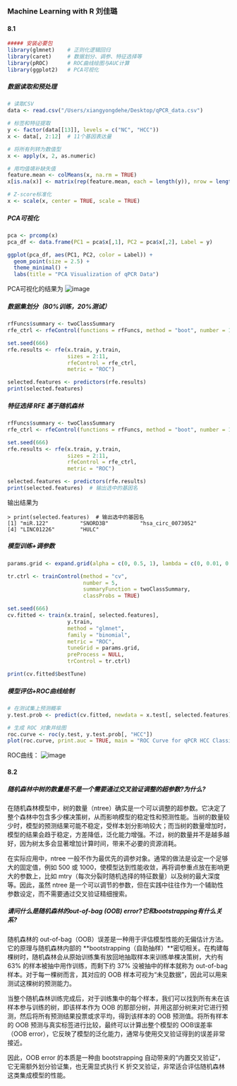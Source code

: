 ### Machine Learning with R 刘佳璐
#### 8.1
```r
##### 安装必要包
library(glmnet)    # 正则化逻辑回归
library(caret)     # 数据划分、调参、特征选择等
library(pROC)      # ROC曲线绘图与AUC计算
library(ggplot2)   # PCA可视化
```

##### 数据读取和预处理
``` r
# 读取CSV
data <- read.csv("/Users/xiangyongdehe/Desktop/qPCR_data.csv")

# 标签和特征提取
y <- factor(data[[13]], levels = c("NC", "HCC"))
x <- data[, 2:12]  # 11个基因表达量

# 将所有列转为数值型
x <- apply(x, 2, as.numeric)

# 用均值填补缺失值
feature.mean <- colMeans(x, na.rm = TRUE)
x[is.na(x)] <- matrix(rep(feature.mean, each = length(y)), nrow = length(y))[is.na(x)]

# Z-score标准化
x <- scale(x, center = TRUE, scale = TRUE)
```
##### PCA可视化
```r
pca <- prcomp(x)
pca_df <- data.frame(PC1 = pca$x[,1], PC2 = pca$x[,2], Label = y)

ggplot(pca_df, aes(PC1, PC2, color = Label)) +
  geom_point(size = 2.5) +
  theme_minimal() +
  labs(title = "PCA Visualization of qPCR Data")
```
PCA可视化的结果为
![image](https://github.com/user-attachments/assets/d922b0c8-5659-4bc1-a665-ab5043a4e3a2)

##### 数据集划分（80%训练，20%测试）
```r
rfFuncs$summary <- twoClassSummary
rfe_ctrl <- rfeControl(functions = rfFuncs, method = "boot", number = 10, verbose = TRUE)

set.seed(666)
rfe.results <- rfe(x.train, y.train,
                   sizes = 2:11,
                   rfeControl = rfe_ctrl,
                   metric = "ROC")

selected.features <- predictors(rfe.results)
print(selected.features)
```
##### 特征选择 RFE 基于随机森林
```r
rfFuncs$summary <- twoClassSummary
rfe_ctrl <- rfeControl(functions = rfFuncs, method = "boot", number = 10, verbose = TRUE)

set.seed(666)
rfe.results <- rfe(x.train, y.train,
                   sizes = 2:11,
                   rfeControl = rfe_ctrl,
                   metric = "ROC")

selected.features <- predictors(rfe.results)
print(selected.features)  # 输出选中的基因名
```
输出结果为
```
> print(selected.features)  # 输出选中的基因名
[1] "miR.122"          "SNORD3B"          "hsa_circ_0073052"
[4] "LINC01226"        "HULC"
```
##### 模型训练+调参数
```r
params.grid <- expand.grid(alpha = c(0, 0.5, 1), lambda = c(0, 0.01, 0.1, 1))

tr.ctrl <- trainControl(method = "cv",
                        number = 5,
                        summaryFunction = twoClassSummary,
                        classProbs = TRUE)

set.seed(666)
cv.fitted <- train(x.train[, selected.features],
                   y.train,
                   method = "glmnet",
                   family = "binomial",
                   metric = "ROC",
                   tuneGrid = params.grid,
                   preProcess = NULL,
                   trControl = tr.ctrl)

print(cv.fitted$bestTune)
```
##### 模型评估+ROC曲线绘制
```r
# 在测试集上预测概率
y.test.prob <- predict(cv.fitted, newdata = x.test[, selected.features], type = "prob")

# 生成 ROC 对象并绘图
roc.curve <- roc(y.test, y.test.prob[, "HCC"])
plot(roc.curve, print.auc = TRUE, main = "ROC Curve for qPCR HCC Classifier")
```
ROC曲线：
![image](https://github.com/user-attachments/assets/43c18317-129a-4763-bdbb-97f9a00f3d9c)

#### 8.2
##### 随机森林中树的数量是不是一个需要通过交叉验证调整的超参数?为什么?
在随机森林模型中，树的数量（ntree）确实是一个可以调整的超参数。它决定了整个森林中包含多少棵决策树，从而影响模型的稳定性和预测性能。当树的数量较少时，模型的预测结果可能不稳定，受样本划分影响较大；而当树的数量增加时，模型的结果会趋于稳定，方差降低，泛化能力增强。不过，树的数量并不是越多越好，因为树太多会显著增加计算时间，带来不必要的资源消耗。

在实际应用中，ntree 一般不作为最优先的调参对象。通常的做法是设定一个足够大的固定值，例如 500 或 1000，使模型达到性能收敛，再将调参重点放在影响更大的参数上，比如 mtry（每次分裂时随机选择的特征数量）以及树的最大深度等。因此，虽然 ntree 是一个可以调节的参数，但在实践中往往作为一个辅助性参数设定，而不需要通过交叉验证精细搜索。

##### 请问什么是随机森林的out-of-bag (OOB) error?它和bootstrapping有什么关系?
随机森林的 out-of-bag（OOB）误差是一种用于评估模型性能的无偏估计方法。它的原理与随机森林内部的 **bootstrapping（自助抽样）**密切相关。在构建每棵树时，随机森林会从原始训练集有放回地抽取样本来训练单棵决策树，大约有 63% 的样本被抽中用作训练，而剩下约 37% 没被抽中的样本就称为 out-of-bag 样本。对于每一棵树而言，其对应的 OOB 样本可视为“未见数据”，因此可以用来测试这棵树的预测能力。

当整个随机森林训练完成后，对于训练集中的每个样本，我们可以找到所有未在该样本参与训练的树，即该样本作为 OOB 的那部分树，并用这部分树来对它进行预测，然后将所有预测结果投票或求平均，得到该样本的 OOB 预测值。将所有样本的 OOB 预测与真实标签进行比较，最终可以计算出整个模型的 OOB误差率（OOB error），它反映了模型的泛化能力，通常与使用交叉验证得到的误差非常接近。

因此，OOB error 的本质是一种由 bootstrapping 自动带来的“内置交叉验证”，它无需额外划分验证集，也无需显式执行 K 折交叉验证，非常适合评估随机森林这类集成模型的性能。





